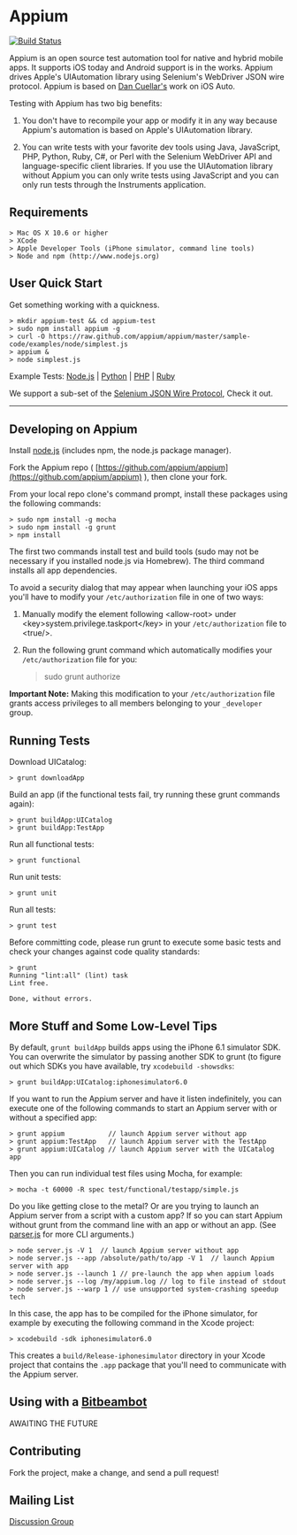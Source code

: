 Appium
=========

[![Build Status](https://api.travis-ci.org/appium/appium.png?branch=master)](https://travis-ci.org/appium/appium)

Appium is an open source test automation tool for native and hybrid
mobile apps. It supports iOS today and Android support is in the
works. Appium drives Apple's UIAutomation library using Selenium's
WebDriver JSON wire protocol. Appium is based on
[Dan Cuellar's](http://github.com/penguinho) work on iOS Auto.

Testing with Appium has two big benefits:

1.  You don't have to recompile your app or modify it in any way because
    Appium's automation is based on Apple's UIAutomation library.

2.  You can write tests with your favorite dev tools using Java, JavaScript,
    PHP, Python, Ruby, C#, or Perl with the Selenium WebDriver API and
    language-specific client libraries. If you use the UIAutomation library
    without Appium you can only write tests using JavaScript and you can only
    run tests through the Instruments application.

Requirements
------------

    > Mac OS X 10.6 or higher
    > XCode
    > Apple Developer Tools (iPhone simulator, command line tools)
    > Node and npm (http://www.nodejs.org)

User Quick Start
------------
Get something working with a quickness.

    > mkdir appium-test && cd appium-test
    > sudo npm install appium -g
    > curl -O https://raw.github.com/appium/appium/master/sample-code/examples/node/simplest.js
    > appium &
    > node simplest.js

Example Tests: [Node.js](https://github.com/appium/appium/tree/master/sample-code/examples/node) | [Python](https://github.com/appium/appium/tree/master/sample-code/examples/python) | [PHP](https://github.com/appium/appium/tree/master/sample-code/examples/php) | [Ruby](https://github.com/appium/appium/tree/master/sample-code/examples/ruby)

We support a sub-set of the [Selenium JSON Wire Protocol](https://github.com/appium/appium/wiki/JSON-Wire-Protocol:-Supported-Methods), Check it out.


- - -

Developing on Appium
------------
Install [node.js](http://nodejs.org/) (includes npm, the node.js package manager).

Fork the Appium repo ( [https://github.com/appium/appium](https://github.com/appium/appium) ), then clone your fork.

From your local repo clone's command prompt, install these packages using the
following commands:

    > sudo npm install -g mocha
    > sudo npm install -g grunt
    > npm install

The first two commands install test and build tools (sudo may not be necessary
if you installed node.js via Homebrew). The third command installs all app
dependencies.

To avoid a security dialog that may appear when launching your iOS apps you'll
have to modify your `/etc/authorization` file in one of two ways:

1.  Manually modify the element following &lt;allow-root&gt; under
    &lt;key&gt;system.privilege.taskport&lt;/key&gt; in your
    `/etc/authorization` file to &lt;true/&gt;.

2.  Run the following grunt command which automatically modifies your
    `/etc/authorization` file for you:

    > sudo grunt authorize

**Important Note:** Making this modification to your `/etc/authorization` file
grants access privileges to all members belonging to your `_developer` group.

Running Tests
-----------
Download UICatalog:

    > grunt downloadApp

Build an app (if the functional tests fail, try running these grunt commands
again):

    > grunt buildApp:UICatalog
    > grunt buildApp:TestApp

Run all functional tests:

    > grunt functional

Run unit tests:

    > grunt unit

Run all tests:

    > grunt test

Before committing code, please run grunt to execute some basic tests and check
your changes against code quality standards:

    > grunt
    Running "lint:all" (lint) task
    Lint free.

    Done, without errors.

More Stuff and Some Low-Level Tips
-----------
By default, `grunt buildApp` builds apps using the iPhone 6.1 simulator SDK.
You can overwrite the simulator by passing another SDK to grunt (to figure out
which SDKs you have available, try `xcodebuild -showsdks`:

    > grunt buildApp:UICatalog:iphonesimulator6.0

If you want to run the Appium server and have it listen indefinitely, you can
execute one of the following commands to start an Appium server with or without a specified app:

    > grunt appium           // launch Appium server without app
    > grunt appium:TestApp   // launch Appium server with the TestApp
    > grunt appium:UICatalog // launch Appium server with the UICatalog app

Then you can run individual test files using Mocha, for example:

    > mocha -t 60000 -R spec test/functional/testapp/simple.js

Do you like getting close to the metal? Or are you trying to launch an Appium
server from a script with a custom app? If so you can start Appium without
grunt from the command line with an app or without an app. (See
[parser.js](https://github.com/appium/appium/blob/master/app/parser.js) for
more CLI arguments.)

    > node server.js -V 1  // launch Appium server without app
    > node server.js --app /absolute/path/to/app -V 1  // launch Appium server with app
    > node server.js --launch 1 // pre-launch the app when appium loads
    > node server.js --log /my/appium.log // log to file instead of stdout
    > node server.js --warp 1 // use unsupported system-crashing speedup tech

In this case, the app has to be compiled for the iPhone simulator, for example
by executing the following command in the Xcode project:

    > xcodebuild -sdk iphonesimulator6.0

This creates a `build/Release-iphonesimulator` directory in your Xcode project
that contains the `.app` package that you'll need to communicate with the
Appium server.

Using with a [Bitbeambot](http://bitbeam.org)
-----------
AWAITING THE FUTURE

Contributing
------------
Fork the project, make a change, and send a pull request!

Mailing List
-----------
[Discussion Group](https://groups.google.com/d/forum/appium-discuss)
